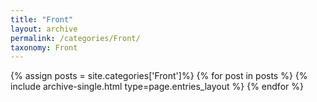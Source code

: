 ```yaml
---
title: "Front"
layout: archive
permalink: /categories/Front/
taxonomy: Front
---
```


{% assign posts = site.categories['Front']%}
{% for post in posts %}
  {% include archive-single.html type=page.entries_layout %}
{% endfor %}
